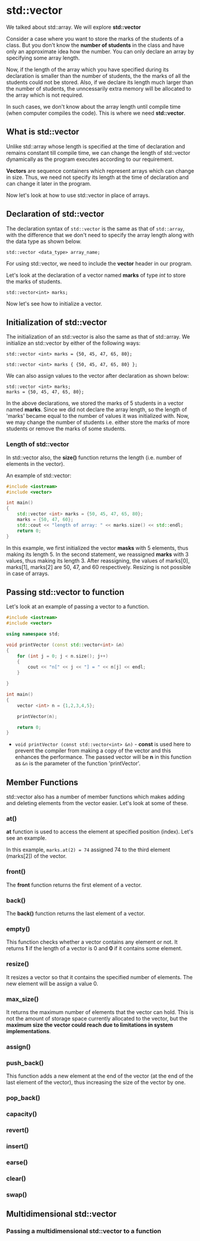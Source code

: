 # std::vector

We talked about std::array. We will explore __std::vector__

Consider a case where you want to store the marks of the students of a class. But you don't know the __number of students__ in the class and have only an approximate idea how the number. You can only declare an array by specifying some array length.

Now, if the length of the array which you have specified during its declaration is smaller than the number of students, the the marks of all the students could not be stored. Also, if we declare its length much larger than the number of students, the unncessarily extra memory will be allocated to the array which is not required.

In such cases, we don't know about the array length until compile time (when computer compiles the code). This is where we need __std::vector__.

## What is std::vector

Unlike std::array whose length is specified at the time of declaration and remains constant till compile time, we can change the length of std::vector dynamically as the program executes according to our requirement.

__Vectors__ are sequence containers which represent arrays which can change in size. Thus, we need not specify its length at the time of declaration and can change it later in the program.

Now let's look at how to use std::vector in place of arrays.

## Declaration of std::vector

The declaration syntax of `std::vector` is the same as that of `std::array`, with the difference that we don't need to specify the array length along with the data type as shown below.

    std::vector <data_type> array_name;

For using std::vector, we need to include the __vector__ header in our program.

Let's look at the declaration of a vector named __marks__ of type _int_ to store the marks of students.

    std::vector<int> marks;

Now let's see how to initialize a vector. 

## Initialization of std::vector

The initialization of an std::vector is also the same as that of std::array. We initialize an std::vector by either of the following ways:

    std::vector <int> marks = {50, 45, 47, 65, 80};

    std::vector <int> marks { {50, 45, 47, 65, 80} };

We can also assign values to the vector after declaration as shown below:

    std::vector <int> marks;
    marks = {50, 45, 47, 65, 80};

In the above declarations, we stored the marks of 5 students in a vector named __marks__. Since we did not declare the array length, so the length of 'marks' became equal to the number of values it was initialized with. Now, we may change the number of students i.e. either store the marks of more students or remove the marks of some students.

### Length of std::vector

In std::vector also, the __size()__ function returns the length (i.e. number of elements in the vector).

An example of std::vector:

```c++
#include <iostream>
#include <vector>

int main()
{
    std::vector <int> marks = {50, 45, 47, 65, 80};
    marks = {50, 47, 60};
    std::cout << "length of array: " << marks.size() << std::endl;
    return 0;
}
```

In this example, we first initialized the vector __masks__ with 5 elements, thus making its length 5. In the second statement, we reassigned __marks__ with 3 values, thus making its length 3. After reassigning, the values of marks[0], marks[1], marks[2] are 50, 47, and 60 respectively. Resizing is not possible in case of arrays.

## Passing std::vector to function

Let's look at an example of passing a vector to a function.

```c++
#include <iostream>
#include <vector>

using namespace std;

void printVector (const std::vector<int> &n)
{
    for (int j = 0; j < n.size(); j++)
    {
        cout << "n[" << j << "] = " << n[j] << endl;
    }

}

int main()
{
    vector <int> n = {1,2,3,4,5};

    printVector(n);

    return 0;
}
```

- `void printVector (const std::vector<int> &n)` - __const__ is used here to prevent the compiler from making a copy of the vector and this enhances the performance. The passed vector will be __n__ in this function as `&n` is the parameter of the function 'printVector'.

## Member Functions

std::vector also has a number of member functions which makes adding and deleting elements from the vector easier. Let's look at some of these.

### at()

__at__ function is used to access the element at specified position (index). Let's see an example.

In this example, `marks.at(2) = 74` assigned 74 to the third element (marks[2]) of the vector.

### front()

The __front__ function returns the first element of a vector.

### back()

The __back()__ function returns the last element of a vector.

### empty()

This function checks whether a vector contains any element or not. It returns __1__ if the length of a vector is 0 and __0__ if it contains some element.

### resize()

It resizes a vector so that it contains the specified number of elements. The new element will be assign a value 0.

### max_size()

It returns the maximum number of elements that the vector can hold. This is not the amount of storage space currently allocated to the vector, but the __maximum size the vector could reach due to limitations in system implementations__.

### assign()

### push_back()

This function adds a new element at the end of the vector (at the end of the last element of the vector), thus increasing the size of the vector by one.

### pop_back()

### capacity()

### revert()

### insert()

### earse()

### clear()

### swap()

## Multidimensional std::vector

### Passing a multidimensional std::vector to a function